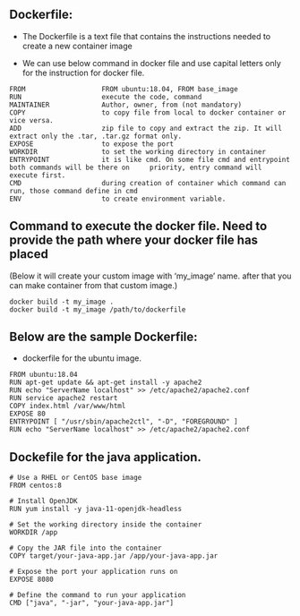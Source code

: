 ## Dockerfile:

- The Dockerfile is a text file that contains the instructions needed to create a new container image

- We can use below command in docker file and use capital letters only for the instruction for docker file.

```
FROM                   FROM ubuntu:18.04, FROM base_image				 	                        
RUN                    execute the code, command								               
MAINTAINER             Author, owner, from (not mandatory)						              
COPY                   to copy file from local to docker container or vice versa.				               
ADD                    zip file to copy and extract the zip. It will extract only the .tar, .tar.gz format only.         
EXPOSE                 to expose the port							                    
WORKDIR                to set the working directory in container	                                                                 
ENTRYPOINT             it is like cmd. On some file cmd and entrypoint both commands will be there on     priority, entry command will execute first.								               
CMD                    during creation of container which command can run, those command define in cmd 
ENV                    to create environment variable.
```

## Command to execute the docker file. Need to provide the path where your docker file has placed		

(Below it will create your custom image with ‘my_image’ name. after that you can make container from that custom image.)
```
docker build -t my_image .										
docker build -t my_image /path/to/dockerfile
```

## Below are the sample Dockerfile:

- dockerfile for the ubuntu image.
```
FROM ubuntu:18.04
RUN apt-get update && apt-get install -y apache2
RUN echo "ServerName localhost" >> /etc/apache2/apache2.conf
RUN service apache2 restart
COPY index.html /var/www/html
EXPOSE 80
ENTRYPOINT [ "/usr/sbin/apache2ctl", "-D", "FOREGROUND" ]
RUN echo "ServerName localhost" >> /etc/apache2/apache2.conf
```

## Dockefile for the java application.

```
# Use a RHEL or CentOS base image
FROM centos:8

# Install OpenJDK
RUN yum install -y java-11-openjdk-headless

# Set the working directory inside the container
WORKDIR /app

# Copy the JAR file into the container
COPY target/your-java-app.jar /app/your-java-app.jar

# Expose the port your application runs on
EXPOSE 8080

# Define the command to run your application
CMD ["java", "-jar", "your-java-app.jar"]
```
